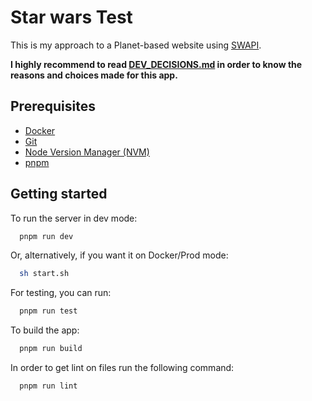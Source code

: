 # Star wars Test

This is my approach to a Planet-based website using [SWAPI](https://swapi.dev/).

**I highly recommend to read [DEV_DECISIONS.md](DEV_DECISIONS.md) in order to know the reasons and choices made for this app.**

## Prerequisites

- [Docker](https://docs.docker.com/install/)
- [Git](https://git-scm.com/book/en/Getting-Started-Installing-Git)
- [Node Version Manager (NVM)](https://github.com/nvm-sh/nvm)
- [pnpm](https://pnpm.io/installation)

## Getting started

To run the server in dev mode:

```sh
  pnpm run dev
```

Or, alternatively, if you want it on Docker/Prod mode:

```sh
  sh start.sh
```

For testing, you can run:

```sh
  pnpm run test
```

To build the app:

```sh
  pnpm run build
```

In order to get lint on files run the following command:

```sh
  pnpm run lint
```
